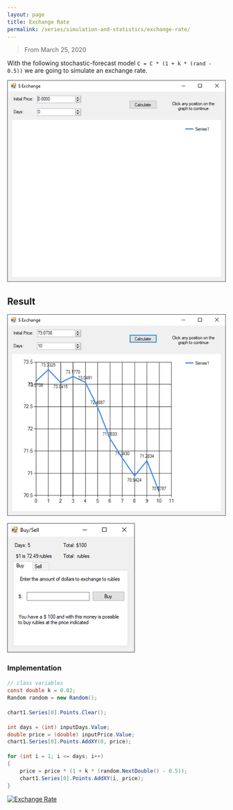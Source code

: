 ```yaml
---
layout: page
title: Exchange Rate
permalink: /series/simulation-and-statistics/exchange-rate/
---
```

> From March 25, 2020

With the following stochastic-forecast model `C = C * (1 + k * (rand - 0.5))` we are going to simulate an exchange rate.

![er_0.png](./images/er_0.png)

## Result

![er_1.png](./images/er_1.png)

![er_2.png](./images/er_2.png)

### Implementation
```csharp
// class variables
const double k = 0.02;
Random random = new Random();

chart1.Series[0].Points.Clear();

int days = (int) inputDays.Value;
double price = (double) inputPrice.Value;
chart1.Series[0].Points.AddXY(0, price);

for (int i = 1; i <= days; i++)
{
    price = price * (1 + k * (random.NextDouble() - 0.5));
    chart1.Series[0].Points.AddXY(i, price);
}
```

[![Exchange Rate](https://github-readme-stats.vercel.app/api/pin/?username=pablinme&repo=sim-exchange-rate)](https://github.com/pablinme/sim-exchange-rate)
